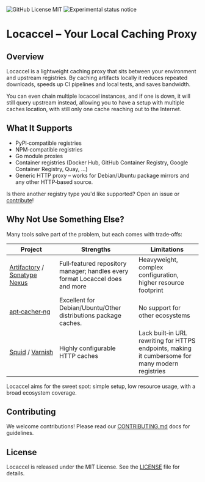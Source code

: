 ![GitHub License MIT](https://img.shields.io/github/license/BenjaminSchubert/locaccel)
![Experimental status notice](https://img.shields.io/badge/Status-Experimental-red)

# Locaccel – Your Local Caching Proxy

## Overview

Locaccel is a lightweight caching proxy that sits between your environment
and upstream registries. By caching artifacts locally it reduces repeated
downloads, speeds up CI pipelines and local tests, and saves bandwidth.

You can even chain multiple locaccel instances, and if one is down, it will still
query upstream instead, allowing you to have a setup with multiple caches location,
with still only one cache reaching out to the Internet.

## What It Supports

- PyPI‑compatible registries
- NPM‑compatible registries
- Go module proxies
- Container registries (Docker Hub, GitHub Container Registry, Google Container Registry, Quay, …)
- Generic HTTP proxy – works for Debian/Ubuntu package mirrors and any other HTTP‑based source.

Is there another registry type you'd like supported? Open an issue or
[contribute](./CONTRIBUTING.md)!

## Why Not Use Something Else?

Many tools solve part of the problem, but each comes with trade‑offs:

|Project|Strengths|Limitations|
|-------|---------|-----------|
|[Artifactory]((https://jfrog.com/artifactory/)) / [Sonatype Nexus](https://www.sonatype.com/products/sonatype-nexus-repository)|Full‑featured repository manager; handles every format Locaccel does and more|Heavyweight, complex configuration, higher resource footprint|
|[apt‑cacher‑ng](https://github.com/ashang/apt-cacher-ng)|Excellent for Debian/Ubuntu/Other distributions package caches.|No support for other ecosystems|
|[Squid](https://github.com/squid-cache/squid) / [Varnish](https://varnish-cache.org/)|Highly configurable HTTP caches|Lack built‑in URL rewriting for HTTPS endpoints, making it cumbersome for many modern registries|

Locaccel aims for the sweet spot: simple setup, low resource usage, with a broad ecosystem coverage.

## Contributing

We welcome contributions! Please read our [CONTRIBUTING.md](./CONTRIBUTING.md) docs for guidelines.

## License

Locaccel is released under the MIT License. See the [LICENSE](./LICENSE) file for details.
